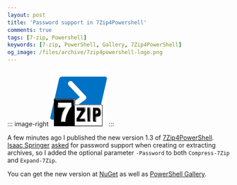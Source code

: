 ```yaml
---
layout: post
title: 'Password support in 7Zip4Powershell'
comments: true
tags: [7-zip, Powershell]
keywords: [7-zip, PowerShell, Gallery, 7Zip4PowerShell]
og_image: /files/archive/7zip4powershell-logo.png
---
```


::: image-right
![PowerShell Gallery Logo](/files/archive/7zip4powershell-logo.png)
:::

A few minutes ago I published the new version 1.3 of [7Zip4PowerShell](https://github.com/thoemmi/7Zip4Powershell). 
[Isaac Springer](http://blog.onyxhat.com/) [asked](https://github.com/thoemmi/7Zip4Powershell/issues/8) for password support when creating or extracting archives, so I
added the optional parameter `-Password` to both `Compress-7Zip` and `Expand-7Zip`.

You can get the new version at [NuGet](https://www.nuget.org/packages/7Zip4Powershell/1.3.0) as well as 
[PowerShell Gallery](https://www.powershellgallery.com/packages/7Zip4Powershell/1.3.0).
